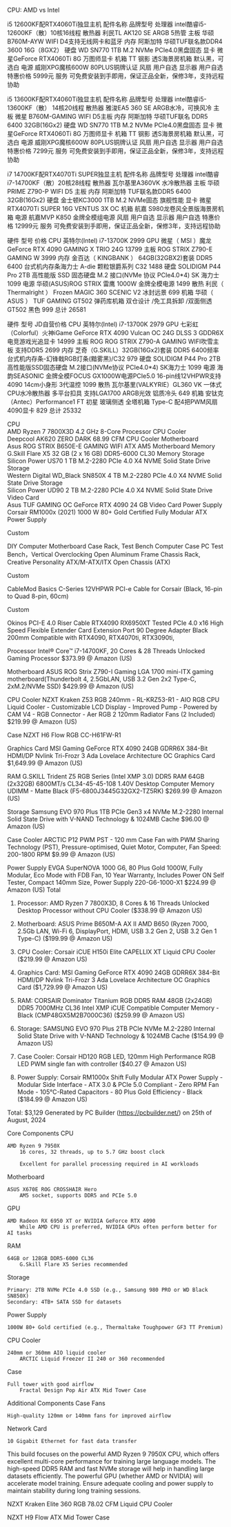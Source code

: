 CPU: AMD vs Intel


i5 12600KF配RTX4060Ti独显主机
配件名称 	品牌型号
处理器 	intel酷睿i5-12600KF（散）10核16线程
散热器 	利民TL AK120 SE ARGB 5热管
主板 	华硕B760M-AYW WIFI D4支持无线网卡和蓝牙
内存 	阿斯加特 华硕TUF联名款DDR4 3600 16G（8GX2）
硬盘 	WD SN770 1TB M.2 NVMe PCIe4.0黑盘固态
显卡 	微星GeForce RTX4060Ti 8G 万图师显卡
机箱 	TT 钢影 透S海景房机箱 默认黑，可选白
电源 	威刚XPG魔核600W 80PLUS铜牌认证
风扇 	用户自选
显示器 	用户自选
特惠价格 	5999元
服务 	可免费安装到手即用，保证正品全新，保修3年，支持远程协助

i5 13600KF配RTX4060Ti独显主机
配件名称 	品牌型号
处理器 	intel酷睿i5-13600KF（散） 14核20线程
散热器 	雅浚EA5 360 SE ARGB水冷，可换风冷
主板 	微星 B760M-GAMING WIFI D5主板
内存 	阿斯加特 华硕TUF联名 DDR5 6400 32GB(16Gx2)
硬盘 	WD SN770 1TB M.2 NVMe PCIe4.0黑盘固态
显卡 	微星GeForce RTX4060Ti 8G 万图师显卡
机箱 	TT 钢影 透S海景房机箱 默认黑，可选白
电源 	威刚XPG魔核600W 80PLUS铜牌认证
风扇 	用户自选
显示器 	用户自选
特惠价格 	7299元
服务 	可免费安装到手即用，保证正品全新，保修3年，支持远程协助


i7 14700KF配RTX4070Ti SUPER独显主机
配件名称 	品牌型号
处理器 	intel酷睿i7-14700KF（散）20核28线程
散热器 	瓦尔基里A360VK 水冷散热器
主板 	华硕PRIME Z790-P WIFI D5 主板
内存 	阿斯加特 TUF联名款DDR5 6400 32GB(16Gx2)
硬盘 	金士顿KC3000 1TB M.2 NVMe固态 旗舰性能
显卡 	微星RTX4070Ti SUPER 16G VENTUS 3X OC
机箱 	航嘉 S980龙卷风全景版海景房机箱
电源 	航嘉MVP K850 金牌全模组电源
风扇 	用户自选
显示器 	用户自选
特惠价格 	12999元
服务 	可免费安装到手即用，保证正品全新，保修3年，支持远程协助

>>>>>>>>>

硬件 	型号 	价格
CPU 	英特尔(Intel) i7-13700K 	2999
GPU 	微星（ MSI ）魔龙 GeForce RTX 4090 GAMING X TRIO 24G 	13799
主板 	ROG STRIX Z790-E GAMING W 	3999
内存 	金百达（ KINGBANK ） 64GB(32GBX2)套装 DDR5 6400 台式机内存条海力士 A-die 颗粒银爵系列 C32 	1488
硬盘 	SOLIDIGM P44 Pro 2TB 高性能版 SSD 固态硬盘 M.2 接口(NVMe 协议 PCIe4.0*4) SK 海力士 	1099
电源 	华硕(ASUS)ROG STRIX 雷鹰 1000W 金牌全模电源 	1499
散热 	利民（ Thermalright ） Frozen MAGIC 360 SCENIC V2 冰封远景 	699
机箱 	华硕（ ASUS ） TUF GAMING GT502 弹药库机箱 双仓设计 /免工具拆卸 /双面侧透 GT502 黑色 	999
总计 		26581

硬件 	型号 	JD自营价格
CPU 	英特尔(Intel) i7-13700K 	2979
GPU 	七彩虹（Colorful）火神iGame GeForce RTX 4090 Vulcan OC 24G DLSS 3 GDDR6X 电竞游戏光追显卡 	14999
主板 	ROG ROG STRIX Z790-A GAMING WIFI吹雪主板 支持DDR5 	2699
内存 	芝奇（G.SKILL）32GB(16Gx2)套装 DDR5 6400频率 台式机内存条-幻锋戟RGB灯条(黯雾黑)/C32 	979
硬盘 	SOLIDIGM P44 Pro 2TB 高性能版SSD固态硬盘 M.2接口(NVMe协议 PCIe4.0*4) SK海力士 	1099
电源 	海韵SEASONIC 金牌全模FOCUS GX1000W电源PCIe5.0 16-pin线12VHPWR支持4090 14cm小身形 3代温控 	1099
散热 	瓦尔基里(VALKYRIE）GL360 VK 一体式CPU水冷散热器 多平台扣具 支持LGA1700 ARGB光效 铝质冷头 	649
机箱 	安钛克（Antec）Performance1 FT 初星 玻璃侧透 全塔机箱 Type-C 配4把PWM风扇 4090显卡 	829
总计 		25332


 CPU 		
AMD Ryzen 7 7800X3D 4.2 GHz 8-Core Processor
CPU Cooler 		
Deepcool AK620 ZERO DARK 68.99 CFM CPU Cooler
Motherboard 		
Asus ROG STRIX B650E-E GAMING WIFI ATX AM5 Motherboard
Memory 		
G.Skill Flare X5 32 GB (2 x 16 GB) DDR5-6000 CL30 Memory
Storage 		
Silicon Power US70 1 TB M.2-2280 PCIe 4.0 X4 NVME Solid State Drive
Storage 		
Western Digital WD_Black SN850X 4 TB M.2-2280 PCIe 4.0 X4 NVME Solid State Drive
Storage 		
Silicon Power UD90 2 TB M.2-2280 PCIe 4.0 X4 NVME Solid State Drive
Video Card 		
Asus TUF GAMING OC GeForce RTX 4090 24 GB Video Card
Power Supply 		
Corsair RM1000x (2021) 1000 W 80+ Gold Certified Fully Modular ATX Power Supply

Custom
		
DIY Computer Motherboard Case Rack, Test Bench Computer Case PC Test Bench，Vertical Overclocking Open Aluminum Frame Chassis Rack, Creative Personality ATX/M-ATX/ITX Open Chassis (ATX)

Custom
		
CableMod Basics C-Series 12VHPWR PCI-e Cable for Corsair (Black, 16-pin to Quad 8-pin, 60cm)

Custom
		
Okinos PCI-E 4.0 Riser Cable RTX4090 RX6950XT Tested PCIe 4.0 x16 High Speed Flexible Extender Card Extension Port 90 Degree Adapter Black 200mm Compatible with RTX4090, RTX4070ti, RTX3090ti,


Processor	Intel® Core™ i7-14700KF, 20 Cores &  28 Threads Unlocked Gaming Processor	$373.99 @ Amazon (US)

Motherboard	ASUS ROG Strix Z790-I Gaming LGA 1700 mini-ITX gaming motherboard(Thunderbolt 4, 2.5GbLAN, USB 3.2 Gen 2x2 Type-C, 2xM.2/NVMe SSD)	$429.99 @ Amazon (US)

CPU Cooler	NZXT Kraken Z53 RGB 240mm - RL-KRZ53-R1 - AIO RGB CPU Liquid Cooler - Customizable LCD Display - Improved Pump - Powered by CAM V4 - RGB Connector - Aer RGB 2 120mm Radiator Fans (2 Included)	$219.99 @ Amazon (US)

Case	NZXT H6 Flow RGB	CC-H61FW-R1

Graphics Card	MSI Gaming GeForce RTX 4090 24GB GDRR6X 384-Bit HDMI/DP Nvlink Tri-Frozr 3 Ada Lovelace Architecture OC Graphics Card	$1,649.99 @ Amazon (US)

RAM	G.SKILL Trident Z5 RGB Series (Intel XMP 3.0) DDR5 RAM 64GB (2x32GB) 6800MT/s CL34-45-45-108 1.40V Desktop Computer Memory UDIMM - Matte Black (F5-6800J3445G32GX2-TZ5RK)	$269.99 @ Amazon (US)

Storage	Samsung EVO 970 Plus 1TB PCIe Gen3 x4 NVMe M.2-2280 Internal Solid State Drive with V-NAND Technology & 1024MB Cache	$96.00 @ Amazon (US)

Case Cooler	ARCTIC P12 PWM PST - 120 mm Case Fan with PWM Sharing Technology (PST), Pressure-optimised, Quiet Motor, Computer, Fan Speed: 200-1800 RPM	$9.99 @ Amazon (US)

Power Supply	EVGA SuperNOVA 1000 G6, 80 Plus Gold 1000W, Fully Modular, Eco Mode with FDB Fan, 10 Year Warranty, Includes Power ON Self Tester, Compact 140mm Size, Power Supply 220-G6-1000-X1	$224.99 @ Amazon (US)
Total


1. Processor: AMD Ryzen 7 7800X3D, 8 Cores & 16 Threads Unlocked Desktop Processor without CPU Cooler ($338.99 @ Amazon US)

2. Motherboard: ASUS Prime B650M-A AX II AMD B650 (Ryzen 7000, 2.5Gb LAN, Wi-Fi 6, DisplayPort, HDMI, USB 3.2 Gen 2, USB 3.2 Gen 1 Type-C) ($199.99 @ Amazon US)

3. CPU Cooler: Corsair iCUE H150i Elite CAPELLIX XT Liquid CPU Cooler ($219.99 @ Amazon US)

4. Graphics Card: MSI Gaming GeForce RTX 4090 24GB GDRR6X 384-Bit HDMI/DP Nvlink Tri-Frozr 3 Ada Lovelace Architecture OC Graphics Card ($1,729.99 @ Amazon US)

5. RAM: CORSAIR Dominator Titanium RGB DDR5 RAM 48GB (2x24GB) DDR5 7000MHz CL36 Intel XMP iCUE Compatible Computer Memory - Black (CMP48GX5M2B7000C36) ($259.99 @ Amazon US)

6. Storage: SAMSUNG EVO 970 Plus 2TB PCIe NVMe M.2-2280 Internal Solid State Drive with V-NAND Technology & 1024MB Cache ($154.99 @ Amazon US)

7. Case Cooler: Corsair HD120 RGB LED, 120mm High Performance RGB LED PWM single fan with controller ($40.27 @ Amazon US)

8. Power Supply: Corsair RM1000x Shift Fully Modular ATX Power Supply - Modular Side Interface - ATX 3.0 & PCIe 5.0 Compliant - Zero RPM Fan Mode - 105°C-Rated Capacitors - 80 Plus Gold Efficiency - Black ($184.99 @ Amazon US)


Total: $3,129
Generated by PC Builder (https://pcbuilder.net/) on 25th of August, 2024

Core Components
CPU

    AMD Ryzen 9 7950X
        16 cores, 32 threads, up to 5.7 GHz boost clock

        Excellent for parallel processing required in AI workloads

Motherboard

    ASUS X670E ROG CROSSHAIR Hero
        AM5 socket, supports DDR5 and PCIe 5.0

GPU

    AMD Radeon RX 6950 XT or NVIDIA GeForce RTX 4090
        While AMD CPU is preferred, NVIDIA GPUs often perform better for AI tasks

RAM

    64GB or 128GB DDR5-6000 CL36
        G.Skill Flare X5 Series recommended

Storage

    Primary: 2TB NVMe PCIe 4.0 SSD (e.g., Samsung 980 PRO or WD Black SN850X)
    Secondary: 4TB+ SATA SSD for datasets

Power Supply

    1000W 80+ Gold certified (e.g., Thermaltake Toughpower GF3 TT Premium)

CPU Cooler

    240mm or 360mm AIO liquid cooler
        ARCTIC Liquid Freezer II 240 or 360 recommended

Case

    Full tower with good airflow
        Fractal Design Pop Air ATX Mid Tower Case

Additional Components
Case Fans

    High-quality 120mm or 140mm fans for improved airflow

Network Card

    10 Gigabit Ethernet for fast data transfer

This build focuses on the powerful AMD Ryzen 9 7950X CPU, which offers excellent multi-core performance for training large language models. The high-speed DDR5 RAM and fast NVMe storage will help in handling large datasets efficiently. The powerful GPU (whether AMD or NVIDIA) will accelerate model training. Ensure adequate cooling and power supply to maintain stability during long training sessions.


NZXT Kraken Elite 360 RGB 78.02 CFM Liquid CPU Cooler

NZXT H9 Flow ATX Mid Tower Case
